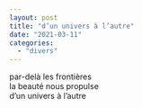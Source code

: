 ```yaml
---
layout: post
title: "d’un univers à l’autre"
date: "2021-03-11"
categories:
  - "divers"
---
```


par-delà les frontières  
la beauté nous propulse  
d’un univers à l’autre  
